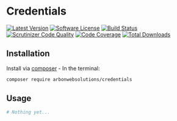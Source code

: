 # Credentials
[![Latest Version](https://img.shields.io/github/release/arbonwebsolutions/credentials.svg?style=flat-square)](https://github.com/arbonwebsolutions/credentials/releases)
[![Software License](https://img.shields.io/badge/license-MIT-brightgreen.svg?style=flat-square)](LICENSE.md)
[![Build Status](https://travis-ci.org/arbonwebsolutions/credentials.svg?branch=master)](https://travis-ci.org/arbonwebsolutions/credentials)
[![Scrutinizer Code Quality](https://scrutinizer-ci.com/g/arbonwebsolutions/credentials/badges/quality-score.png?b=master)](https://scrutinizer-ci.com/g/arbonwebsolutions/credentials/?branch=master)
[![Code Coverage](https://scrutinizer-ci.com/g/arbonwebsolutions/credentials/badges/coverage.png?b=master)](https://scrutinizer-ci.com/g/arbonwebsolutions/credentials/?branch=master)
[![Total Downloads](https://img.shields.io/packagist/dt/arbonwebsolutions/credentials.svg?style=flat-square)](https://packagist.org/packages/arbonwebsolutions/credentials)


## Installation

Install via [composer](https://getcomposer.org/) - In the terminal:
```bash
composer require arbonwebsolutions/credentials
```

## Usage
```php
# Nothing yet...
```
